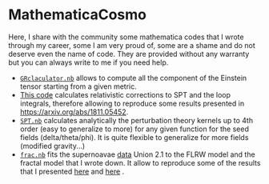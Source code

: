 # MathematicaCosmo
Here, I share with the community some mathematica codes that I wrote through my career, some I am very proud of, some are a shame and do not deserve even the name of code. They are provided without any warranty but you can always write to me if you need help.

* [`GRclaculator.nb`](https://github.com/cspotz/MathematicaCosmo/blob/main/GRclaculator.nb) allows to compute all the component of the Einstein tensor starting from a given metric.
* [This code]( https://github.com/cspotz/MathematicaCosmo/blob/main/april19_up(1).nb) calculates relativistic corrections to SPT and the loop integrals, therefore allowing to reproduce some results presented in https://arxiv.org/abs/1811.05452. 
* [`SPT.nb`](https://github.com/cspotz/MathematicaCosmo/blob/main/SPT.nb) calculates analytically the perturbation theory kernels up to 4th order (easy to generalize to more) for any given function for the seed fields (delta/theta/phi). It is quite flexible to generalize for more fields (modified gravity...)
* [`frac.nb`](https://github.com/cspotz/MathematicaCosmo/blob/main/frac.nb) fits the supernoavae [data](https://supernova.lbl.gov/union/) Union 2.1 to the FLRW model and the fractal model that I wrote down. It allow to reproduce some of the results that I presented [here](https://www.sjscience.org/article?id=539) and [here](https://www.worldscientific.com/doi/abs/10.1142/9789813226609_0595) . 
